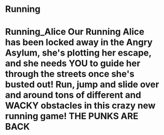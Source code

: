 # Running
# Running_Alice Our Running Alice has been locked away in the Angry Asylum, she's plotting her escape, and she needs YOU to guide her through the streets once she's busted out! Run, jump and slide over and around tons of different and WACKY obstacles in this crazy new running game! THE PUNKS ARE BACK
